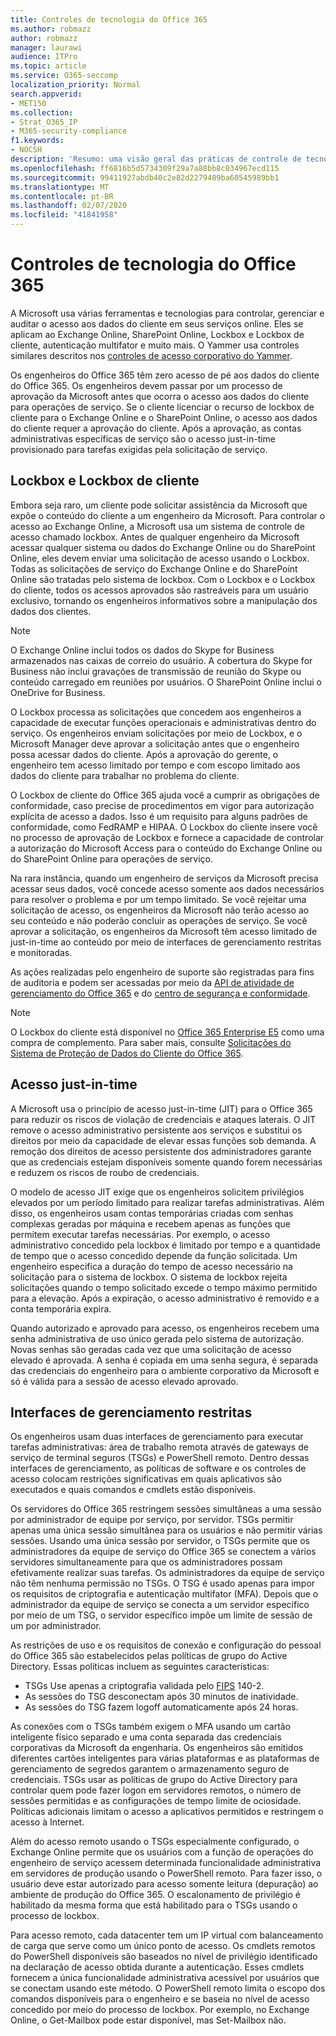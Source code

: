 ```yaml
---
title: Controles de tecnologia do Office 365
ms.author: robmazz
author: robmazz
manager: laurawi
audience: ITPro
ms.topic: article
ms.service: O365-seccomp
localization_priority: Normal
search.appverid:
- MET150
ms.collection:
- Strat_O365_IP
- M365-security-compliance
f1.keywords:
- NOCSH
description: 'Resumo: uma visão geral das práticas de controle de tecnologia da Microsoft para o Office 365.'
ms.openlocfilehash: ff6816b5d5734309f29a7a88bb8c034967ecd115
ms.sourcegitcommit: 99411927abdb40c2e82d2279489ba60545989bb1
ms.translationtype: MT
ms.contentlocale: pt-BR
ms.lasthandoff: 02/07/2020
ms.locfileid: "41841958"
---
```

# <a name="office-365-technology-controls"></a>Controles de tecnologia do Office 365 

A Microsoft usa várias ferramentas e tecnologias para controlar, gerenciar e auditar o acesso aos dados do cliente em seus serviços online. Eles se aplicam ao Exchange Online, SharePoint Online, Lockbox e Lockbox de cliente, autenticação multifator e muito mais. O Yammer usa controles similares descritos nos [controles de acesso corporativo do Yammer](office-365-yammer-enterprise-access-controls.md).

Os engenheiros do Office 365 têm zero acesso de pé aos dados do cliente do Office 365. Os engenheiros devem passar por um processo de aprovação da Microsoft antes que ocorra o acesso aos dados do cliente para operações de serviço. Se o cliente licenciar o recurso de lockbox de cliente para o Exchange Online e o SharePoint Online, o acesso aos dados do cliente requer a aprovação do cliente. Após a aprovação, as contas administrativas específicas de serviço são o acesso just-in-time provisionado para tarefas exigidas pela solicitação de serviço.

## <a name="lockbox-and-customer-lockbox"></a>Lockbox e Lockbox de cliente

Embora seja raro, um cliente pode solicitar assistência da Microsoft que expõe o conteúdo do cliente a um engenheiro da Microsoft. Para controlar o acesso ao Exchange Online, a Microsoft usa um sistema de controle de acesso chamado lockbox. Antes de qualquer engenheiro da Microsoft acessar qualquer sistema ou dados do Exchange Online ou do SharePoint Online, eles devem enviar uma solicitação de acesso usando o Lockbox. Todas as solicitações de serviço do Exchange Online e do SharePoint Online são tratadas pelo sistema de lockbox. Com o Lockbox e o Lockbox do cliente, todos os acessos aprovados são rastreáveis para um usuário exclusivo, tornando os engenheiros informativos sobre a manipulação dos dados dos clientes.

> [!NOTE]
> O Exchange Online inclui todos os dados do Skype for Business armazenados nas caixas de correio do usuário. A cobertura do Skype for Business não inclui gravações de transmissão de reunião do Skype ou conteúdo carregado em reuniões por usuários. O SharePoint Online inclui o OneDrive for Business.

O Lockbox processa as solicitações que concedem aos engenheiros a capacidade de executar funções operacionais e administrativas dentro do serviço. Os engenheiros enviam solicitações por meio de Lockbox, e o Microsoft Manager deve aprovar a solicitação antes que o engenheiro possa acessar dados do cliente. Após a aprovação do gerente, o engenheiro tem acesso limitado por tempo e com escopo limitado aos dados do cliente para trabalhar no problema do cliente.

O Lockbox de cliente do Office 365 ajuda você a cumprir as obrigações de conformidade, caso precise de procedimentos em vigor para autorização explícita de acesso a dados. Isso é um requisito para alguns padrões de conformidade, como FedRAMP e HIPAA. O Lockbox do cliente insere você no processo de aprovação de Lockbox e fornece a capacidade de controlar a autorização do Microsoft Access para o conteúdo do Exchange Online ou do SharePoint Online para operações de serviço.

Na rara instância, quando um engenheiro de serviços da Microsoft precisa acessar seus dados, você concede acesso somente aos dados necessários para resolver o problema e por um tempo limitado. Se você rejeitar uma solicitação de acesso, os engenheiros da Microsoft não terão acesso ao seu conteúdo e não poderão concluir as operações de serviço. Se você aprovar a solicitação, os engenheiros da Microsoft têm acesso limitado de just-in-time ao conteúdo por meio de interfaces de gerenciamento restritas e monitoradas.

As ações realizadas pelo engenheiro de suporte são registradas para fins de auditoria e podem ser acessadas por meio da [API de atividade de gerenciamento do Office 365](https://msdn.microsoft.com/library/office/dn707383.aspx) e do [centro de segurança e conformidade](https://protection.office.com/).

>[!NOTE]
> O Lockbox do cliente está disponível no [Office 365 Enterprise E5](https://products.office.com/business/office-365-enterprise-e5-business-software) como uma compra de complemento. Para saber mais, consulte [Solicitações do Sistema de Proteção de Dados do Cliente do Office 365](https://support.office.com/article/Office-365-Customer-Lockbox-Requests-36f9cdd1-e64c-421b-a7e4-4a54d16440a2).

## <a name="just-in-time-access"></a>Acesso just-in-time

A Microsoft usa o princípio de acesso just-in-time (JIT) para o Office 365 para reduzir os riscos de violação de credenciais e ataques laterais. O JIT remove o acesso administrativo persistente aos serviços e substitui os direitos por meio da capacidade de elevar essas funções sob demanda. A remoção dos direitos de acesso persistente dos administradores garante que as credenciais estejam disponíveis somente quando forem necessárias e reduzem os riscos de roubo de credenciais.

O modelo de acesso JIT exige que os engenheiros solicitem privilégios elevados por um período limitado para realizar tarefas administrativas. Além disso, os engenheiros usam contas temporárias criadas com senhas complexas geradas por máquina e recebem apenas as funções que permitem executar tarefas necessárias. Por exemplo, o acesso administrativo concedido pela lockbox é limitado por tempo e a quantidade de tempo que o acesso concedido depende da função solicitada. Um engenheiro especifica a duração do tempo de acesso necessário na solicitação para o sistema de lockbox. O sistema de lockbox rejeita solicitações quando o tempo solicitado excede o tempo máximo permitido para a elevação. Após a expiração, o acesso administrativo é removido e a conta temporária expira.

Quando autorizado e aprovado para acesso, os engenheiros recebem uma senha administrativa de uso único gerada pelo sistema de autorização. Novas senhas são geradas cada vez que uma solicitação de acesso elevado é aprovada. A senha é copiada em uma senha segura, é separada das credenciais do engenheiro para o ambiente corporativo da Microsoft e só é válida para a sessão de acesso elevado aprovado.

## <a name="constrained-management-interfaces"></a>Interfaces de gerenciamento restritas

Os engenheiros usam duas interfaces de gerenciamento para executar tarefas administrativas: área de trabalho remota através de gateways de serviço de terminal seguros (TSGs) e PowerShell remoto. Dentro dessas interfaces de gerenciamento, as políticas de software e os controles de acesso colocam restrições significativas em quais aplicativos são executados e quais comandos e cmdlets estão disponíveis.

Os servidores do Office 365 restringem sessões simultâneas a uma sessão por administrador de equipe por serviço, por servidor. TSGs permitir apenas uma única sessão simultânea para os usuários e não permitir várias sessões. Usando uma única sessão por servidor, o TSGs permite que os administradores da equipe de serviço do Office 365 se conectem a vários servidores simultaneamente para que os administradores possam efetivamente realizar suas tarefas. Os administradores da equipe de serviço não têm nenhuma permissão no TSGs. O TSG é usado apenas para impor os requisitos de criptografia e autenticação multifator (MFA). Depois que o administrador da equipe de serviço se conecta a um servidor específico por meio de um TSG, o servidor específico impõe um limite de sessão de um por administrador.

As restrições de uso e os requisitos de conexão e configuração do pessoal do Office 365 são estabelecidos pelas políticas de grupo do Active Directory. Essas políticas incluem as seguintes características:

- TSGs Use apenas a criptografia validada pelo [FIPS](https://www.microsoft.com/TrustCenter/Compliance/FIPS) 140-2.
- As sessões do TSG desconectam após 30 minutos de inatividade.
- As sessões do TSG fazem logoff automaticamente após 24 horas.

As conexões com o TSGs também exigem o MFA usando um cartão inteligente físico separado e uma conta separada das credenciais corporativas da Microsoft da engenharia. Os engenheiros são emitidos diferentes cartões inteligentes para várias plataformas e as plataformas de gerenciamento de segredos garantem o armazenamento seguro de credenciais. TSGs usar as políticas de grupo do Active Directory para controlar quem pode fazer logon em servidores remotos, o número de sessões permitidas e as configurações de tempo limite de ociosidade. Políticas adicionais limitam o acesso a aplicativos permitidos e restringem o acesso à Internet.

Além do acesso remoto usando o TSGs especialmente configurado, o Exchange Online permite que os usuários com a função de operações do engenheiro de serviço acessem determinada funcionalidade administrativa em servidores de produção usando o PowerShell remoto. Para fazer isso, o usuário deve estar autorizado para acesso somente leitura (depuração) ao ambiente de produção do Office 365. O escalonamento de privilégio é habilitado da mesma forma que está habilitado para o TSGs usando o processo de lockbox.

Para acesso remoto, cada datacenter tem um IP virtual com balanceamento de carga que serve como um único ponto de acesso. Os cmdlets remotos do PowerShell disponíveis são baseados no nível de privilégio identificado na declaração de acesso obtida durante a autenticação. Esses cmdlets fornecem a única funcionalidade administrativa acessível por usuários que se conectam usando este método. O PowerShell remoto limita o escopo dos comandos disponíveis para o engenheiro e se baseia no nível de acesso concedido por meio do processo de lockbox. Por exemplo, no Exchange Online, o Get-Mailbox pode estar disponível, mas Set-Mailbox não.
